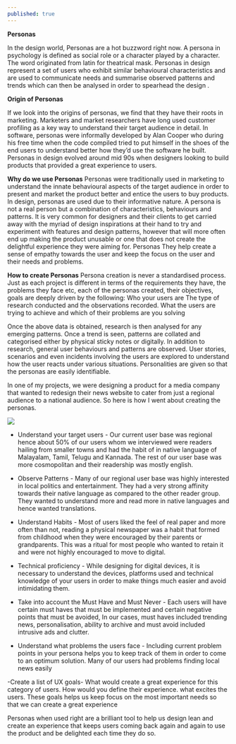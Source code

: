 ```yaml
---
published: true
---
```




**Personas**

In the design world, Personas are a hot buzzword right now. A persona in psychology is defined as social role or a character played by a character. The word originated from latin for theatrical mask. 
Personas in design represent a set of users who exhibit similar behavioural characteristics and are used to communicate needs and summarise observed patterns and trends which can then be analysed in order to spearhead the design .

**Origin of Personas**

If we look into the origins of personas, we find that they have their roots in marketing. Marketers  and market researchers have long used customer profiling as a key way to understand their target audience in detail. In software, personas were informally developed by Alan Cooper who during his free time when the code compiled tried to put himself in the shoes of the end users to understand better how they’d use the software he built. Personas in design evolved around mid 90s when designers looking to build products that provided a great experience to users.

**Why do we use Personas**
Personas were traditionally used in marketing to understand the innate behavioural aspects of the target audience in order to present and market the product better and entice the users to buy products. In design, personas are used due to their informative nature. A persona is not a real person but a combination of characteristics, behaviours and patterns. It is very common for designers and their clients to get carried away with the myriad of design inspirations at their hand to try and experiment with features and design patterns, however that will more often end up making the product unusable or one that does not create the delightful experience they were aiming for. Personas They help create a sense of empathy towards the user and keep the focus on the user and their needs and problems. 

**How to create Personas**
Persona creation is never a standardised process. Just as each project is different in terms of the requirements they have, the problems  they face etc, each of the personas created, their objectives, goals are deeply driven by the following:
Who your users are
The type of research conducted and the observations recorded.
What the users are trying to achieve and which of their problems are you solving	

Once the above data is obtained, research is then analysed for any emerging patterns. Once a trend is seen, patterns are collated and categorised either by physical sticky notes or digitally. In addition to research, general user behaviours and patterns are observed. User stories, scenarios and even incidents involving the users are explored to understand how the user reacts under various situations. Personalities are given so that the personas are easily identifiable.


In one of my projects, we were designing a product for a media company that wanted to redesign their news website to cater from just a regional audience to a national audience. So here is how I went about creating the personas.

![]({{site.baseurl}}//Screenshot%202016-01-07%2013.14.33.png)

- Understand your target users - Our current user base was regional hence about 50% of our users whom we interviewed were readers hailing from smaller towns and had the habit of in native language of Malayalam, Tamil, Telugu and Kannada. The rest of our user base was more cosmopolitan and their readership was mostly english. 

- Observe Patterns - Many of our regional user base was highly interested in local politics and entertainment. They had a very strong affinity towards their native language as compared to the other reader group. They wanted to understand more and read more in native languages and hence wanted translations.

- Understand Habits - Most of users liked the feel of real paper and more often than not, reading a physical newspaper was a habit that formed from childhood when they were encouraged by their parents or grandparents. This was a ritual for most people who wanted to retain it and were not highly encouraged to move to digital. 

- Technical proficiency - While designing for digital devices, it is necessary to understand the devices, platforms used and technical knowledge of your users in order to make things much easier and avoid intimidating them.

- Take into account the Must Have and Must Never - Each users will have certain must haves that must be implemented and certain negative points that must be avoided, In our cases, must haves included trending news, personalisation, ability to archive and must avoid included intrusive ads and clutter.

- Understand what problems the users face - Including current problem points in your persona helps you to keep track of them in order to come to an optimum solution. Many of our users had problems finding local news easily


-Create a list of UX goals- What would create a great experience for this category of users. How would you define their experience. what excites the users. These goals helps us keep focus on the most important needs so that we can create a great experience


Personas when used right are a brilliant tool to help us design lean and create an experience that keeps users coming back again and again to use the product and be delighted each time they do so.
